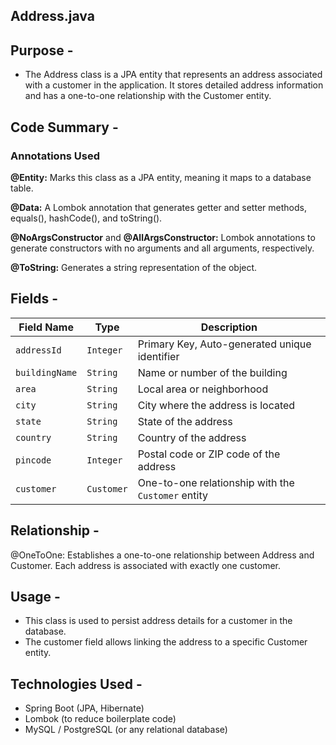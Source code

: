 
## Address.java
## Purpose -
- The Address class is a JPA entity that represents an address associated with a customer in the application. It stores detailed address information and has a one-to-one relationship with the Customer entity.

## Code Summary -
 ### Annotations Used
**@Entity:** Marks this class as a JPA entity, meaning it maps to a database table.

**@Data:** A Lombok annotation that generates getter and setter methods, equals(), hashCode(), and toString().

**@NoArgsConstructor** and **@AllArgsConstructor:** Lombok annotations to generate constructors with no arguments and all arguments, respectively.

**@ToString:** Generates a string representation of the object.

## Fields -

| **Field Name**   | **Type**    | **Description**                                    |
|------------------|-------------|----------------------------------------------------|
| `addressId`      | `Integer`   | Primary Key, Auto-generated unique identifier      |
| `buildingName`   | `String`    | Name or number of the building                     |
| `area`           | `String`    | Local area or neighborhood                         |
| `city`           | `String`    | City where the address is located                  |
| `state`          | `String`    | State of the address                               |
| `country`        | `String`    | Country of the address                             |
| `pincode`        | `Integer`   | Postal code or ZIP code of the address             |
| `customer`       | `Customer`  | One-to-one relationship with the `Customer` entity |

## **Relationship -**
@OneToOne: Establishes a one-to-one relationship between Address and Customer. Each address is associated with exactly one customer.

## **Usage -**
- This class is used to persist address details for a customer in the database.
- The customer field allows linking the address to a specific Customer entity.


## **Technologies Used -**
- Spring Boot (JPA, Hibernate)
- Lombok (to reduce boilerplate code)
- MySQL / PostgreSQL (or any relational database)
